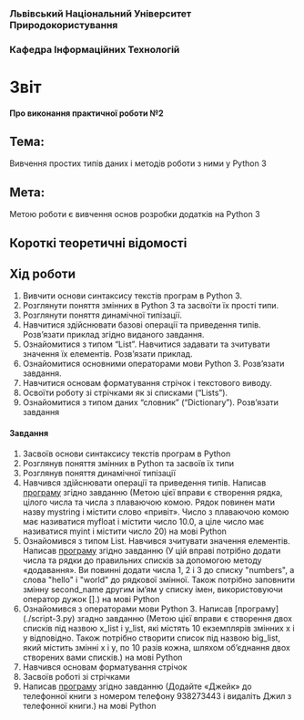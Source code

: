### Львівський Національний Університет Природокористування
### Кафедра Інформаційних Технологій
# Звіт 
#### Про виконання практичної роботи №2
## Тема: 
Вивчення простих типів даних і методів роботи з ними у Python 3
## Мета: 
Метою роботи є вивчення основ розробки додатків на Python 3
## Короткі теоретичні відомості
## Хід роботи 
1. Вивчити основи синтаксису текстів програм в Python 3.
2. Розглянути поняття змінних в Python 3 та засвоїти їх прості типи.
3. Розглянути поняття динамічної типізації.
4. Навчитися здійснювати базові операції та приведення типів. Розв’язати
приклад згідно виданого завдання.
5. Ознайомитися з типом “List”. Навчитися задавати та зчитувати значення
їх елементів. Розв’язати приклад.
6. Ознайомитися основними операторами мови Python 3. Розв’язати
завдання.
7. Навчитися основам форматування стрічок і текстового виводу.
8. Освоїти роботу зі стрічками як зі списками (“Lists”).
9. Ознайомитися з типом даних “словник” (“Dictionary”). Розв’язати
завдання
#### Завдання 
1. Засвоїв основи синтаксису текстів програм в Python
2. Розглянув поняття змінних в Python та засвоїв їх типи
3. Розглянув поняття динамічної типізації
4. Навчився здійснювати операції та приведення типів. Написав [програму](./script-1.py) згідно завданню (Метою цієї вправи є створення рядка, цілого числа та числа з плаваючою комою. Рядок повинен мати назву mystring і містити слово «привіт». Число з плаваючою комою має називатися myfloat і містити число 10.0, а ціле число має називатися myint і містити число 20) на мові Python 
5. Ознайомився з типом List. Навчився зчитувати значення елементів. Написав [програму](./script-2.py) згідно завданню (У цій вправі потрібно додати числа та рядки до правильних списків за допомогою методу «додавання». Ви повинні додати числа 1, 2 і 3 до списку "numbers", а слова "hello" і "world" до рядкової змінної.
Також потрібно заповнити змінну second_name другим ім’ям у списку імен, використовуючи оператор дужок [].)  на мові Python 
6. Ознайомився з операторами мови Python 3. Написав [програму] (./script-3.py) згадно завданню (Метою цієї вправи є створення двох списків під назвою x_list і y_list, які містять 10 екземплярів змінних x і y відповідно. Також потрібно створити список під назвою big_list, який містить змінні x і y, по 10 разів кожна, шляхом об’єднання двох створених вами списків.) на мові Python
7. Навчився основам форматування стрічок
8. Засвоїв роботі зі стрічками
9. Написав [програму](./script-4.py) згідно завданню (Додайте «Джейк» до телефонної книги з номером телефону 938273443 і видаліть Джил з телефонної книги.) на мові Python 